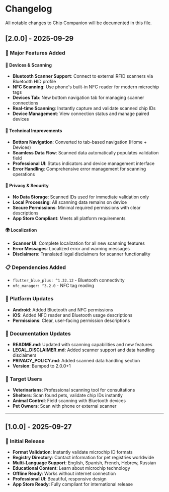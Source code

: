 # Changelog

All notable changes to Chip Companion will be documented in this file.

## [2.0.0] - 2025-09-29

### 🚀 Major Features Added

#### 📱 Devices & Scanning
- **Bluetooth Scanner Support**: Connect to external RFID scanners via Bluetooth HID profile
- **NFC Scanning**: Use phone's built-in NFC reader for modern microchip tags
- **Devices Tab**: New bottom navigation tab for managing scanner connections
- **Real-time Scanning**: Instantly capture and validate scanned chip IDs
- **Device Management**: View connection status and manage paired devices

#### 🔧 Technical Improvements
- **Bottom Navigation**: Converted to tab-based navigation (Home + Devices)
- **Seamless Data Flow**: Scanned data automatically populates validation field
- **Professional UI**: Status indicators and device management interface
- **Error Handling**: Comprehensive error management for scanning operations

#### 🔐 Privacy & Security
- **No Data Storage**: Scanned IDs used for immediate validation only
- **Local Processing**: All scanning data remains on device
- **Secure Permissions**: Minimal required permissions with clear descriptions
- **App Store Compliant**: Meets all platform requirements

#### 🌍 Localization
- **Scanner UI**: Complete localization for all new scanning features
- **Error Messages**: Localized error and warning messages
- **Disclaimers**: Translated legal disclaimers for scanner functionality

### 📋 Dependencies Added
- `flutter_blue_plus: ^1.32.12` - Bluetooth connectivity
- `nfc_manager: ^3.2.0` - NFC tag reading

### 🔧 Platform Updates
- **Android**: Added Bluetooth and NFC permissions
- **iOS**: Added NFC reader and Bluetooth usage descriptions
- **Permissions**: Clear, user-facing permission descriptions

### 📄 Documentation Updates
- **README.md**: Updated with scanning capabilities and new features
- **LEGAL_DISCLAIMER.md**: Added scanner support and data handling disclaimers
- **PRIVACY_POLICY.md**: Added scanned data handling section
- **Version**: Bumped to 2.0.0+1

### 🎯 Target Users
- **Veterinarians**: Professional scanning tool for consultations
- **Shelters**: Scan found pets, validate chip IDs instantly
- **Animal Control**: Field scanning with Bluetooth devices
- **Pet Owners**: Scan with phone or external scanner

---

## [1.0.0] - 2025-09-27

### 🎉 Initial Release
- **Format Validation**: Instantly validate microchip ID formats
- **Registry Directory**: Contact information for pet registries worldwide
- **Multi-Language Support**: English, Spanish, French, Hebrew, Russian
- **Educational Content**: Learn about microchip technology
- **Offline Ready**: Works without internet connection
- **Professional UI**: Beautiful, responsive design
- **App Store Ready**: Fully compliant for international release
